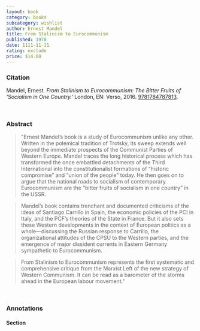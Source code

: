 ```yaml
---
layout: book
category: books
subcategory: wishlist
author: Ernest Mandel
title: From Stalinism to Eurocommunism
published: 1978
date: 1111-11-11
rating: exclude
price: $14.00
---
```


### Citation

Mandel, Ernest. *From Stalinism to Eurocommunism: The Bitter Fruits of 'Socialism in One Country.'* London, EN: Verso, 2016. [9781784787813](https://www.versobooks.com/en-ca/products/1067-from-stalinism-to-eurocommunism).

<br>

### Abstract

> "Ernest Mandel’s book is a study of Eurocommunism unlike any other. Written in the polemical tradition of Trotsky, its sweep extends well beyond the immediate prospects of the Communist Parties of Western Europe. Mandel traces the long historical process which has transformed the once embattled detachments of the Third International into the constitutionalist formations of “historic compromise” and “union of the people” today. He then goes on to argue that the national roads to socialism of contemporary Eurocommunism are the “bitter fruits of socialism in one country” in the USSR.

> Mandel’s book contains trenchant and documented criticisms of the ideas of Santiago Carrillo in Spain, the economic policies of the PCI in Italy, and the PCF’s theories of the State in France. But it also sets these Western developments in the context of European politics as a whole—discussing the Russian response to Carrillo, the organizational attitudes of the CPSU to the Western parties, and the emergence of major dissident currents in Eastern Germany sympathetic to Eurocommunism.

> From Stalinism to Eurocommunism represents the first systematic and comprehensive critique from the Marxist Left of the new strategy of Western Communism. It can be read as a barometer of the storms ahead in the European labour movement."

<br>

### Annotations

#### Section

<br>
